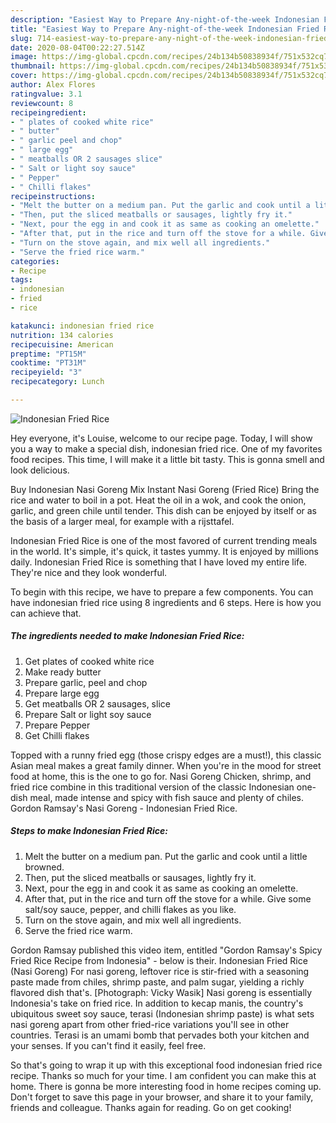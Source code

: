 ```yaml
---
description: "Easiest Way to Prepare Any-night-of-the-week Indonesian Fried Rice"
title: "Easiest Way to Prepare Any-night-of-the-week Indonesian Fried Rice"
slug: 714-easiest-way-to-prepare-any-night-of-the-week-indonesian-fried-rice
date: 2020-08-04T00:22:27.514Z
image: https://img-global.cpcdn.com/recipes/24b134b50838934f/751x532cq70/indonesian-fried-rice-recipe-main-photo.jpg
thumbnail: https://img-global.cpcdn.com/recipes/24b134b50838934f/751x532cq70/indonesian-fried-rice-recipe-main-photo.jpg
cover: https://img-global.cpcdn.com/recipes/24b134b50838934f/751x532cq70/indonesian-fried-rice-recipe-main-photo.jpg
author: Alex Flores
ratingvalue: 3.1
reviewcount: 8
recipeingredient:
- " plates of cooked white rice"
- " butter"
- " garlic peel and chop"
- " large egg"
- " meatballs OR 2 sausages slice"
- " Salt or light soy sauce"
- " Pepper"
- " Chilli flakes"
recipeinstructions:
- "Melt the butter on a medium pan. Put the garlic and cook until a little browned."
- "Then, put the sliced meatballs or sausages, lightly fry it."
- "Next, pour the egg in and cook it as same as cooking an omelette."
- "After that, put in the rice and turn off the stove for a while. Give some salt/soy sauce, pepper, and chilli flakes as you like."
- "Turn on the stove again, and mix well all ingredients."
- "Serve the fried rice warm."
categories:
- Recipe
tags:
- indonesian
- fried
- rice

katakunci: indonesian fried rice 
nutrition: 134 calories
recipecuisine: American
preptime: "PT15M"
cooktime: "PT31M"
recipeyield: "3"
recipecategory: Lunch

---
```



![Indonesian Fried Rice](https://img-global.cpcdn.com/recipes/24b134b50838934f/751x532cq70/indonesian-fried-rice-recipe-main-photo.jpg)

Hey everyone, it's Louise, welcome to our recipe page. Today, I will show you a way to make a special dish, indonesian fried rice. One of my favorites food recipes. This time, I will make it a little bit tasty. This is gonna smell and look delicious.

Buy Indonesian Nasi Goreng Mix Instant Nasi Goreng (Fried Rice) Bring the rice and water to boil in a pot. Heat the oil in a wok, and cook the onion, garlic, and green chile until tender. This dish can be enjoyed by itself or as the basis of a larger meal, for example with a rijsttafel.

Indonesian Fried Rice is one of the most favored of current trending meals in the world. It's simple, it's quick, it tastes yummy. It is enjoyed by millions daily. Indonesian Fried Rice is something that I have loved my entire life. They're nice and they look wonderful.


To begin with this recipe, we have to prepare a few components. You can have indonesian fried rice using 8 ingredients and 6 steps. Here is how you can achieve that.

<!--inarticleads1-->

##### The ingredients needed to make Indonesian Fried Rice:

1. Get  plates of cooked white rice
1. Make ready  butter
1. Prepare  garlic, peel and chop
1. Prepare  large egg
1. Get  meatballs OR 2 sausages, slice
1. Prepare  Salt or light soy sauce
1. Prepare  Pepper
1. Get  Chilli flakes


Topped with a runny fried egg (those crispy edges are a must!), this classic Asian meal makes a great family dinner. When you&#39;re in the mood for street food at home, this is the one to go for. Nasi Goreng Chicken, shrimp, and fried rice combine in this traditional version of the classic Indonesian one-dish meal, made intense and spicy with fish sauce and plenty of chiles. Gordon Ramsay&#39;s Nasi Goreng - Indonesian Fried Rice. 

<!--inarticleads2-->

##### Steps to make Indonesian Fried Rice:

1. Melt the butter on a medium pan. Put the garlic and cook until a little browned.
1. Then, put the sliced meatballs or sausages, lightly fry it.
1. Next, pour the egg in and cook it as same as cooking an omelette.
1. After that, put in the rice and turn off the stove for a while. Give some salt/soy sauce, pepper, and chilli flakes as you like.
1. Turn on the stove again, and mix well all ingredients.
1. Serve the fried rice warm.


Gordon Ramsay published this video item, entitled &#34;Gordon Ramsay&#39;s Spicy Fried Rice Recipe from Indonesia&#34; - below is their. Indonesian Fried Rice (Nasi Goreng) For nasi goreng, leftover rice is stir-fried with a seasoning paste made from chiles, shrimp paste, and palm sugar, yielding a richly flavored dish that&#39;s. [Photograph: Vicky Wasik] Nasi goreng is essentially Indonesia&#39;s take on fried rice. In addition to kecap manis, the country&#39;s ubiquitous sweet soy sauce, terasi (Indonesian shrimp paste) is what sets nasi goreng apart from other fried-rice variations you&#39;ll see in other countries. Terasi is an umami bomb that pervades both your kitchen and your senses. If you can&#39;t find it easily, feel free. 

So that's going to wrap it up with this exceptional food indonesian fried rice recipe. Thanks so much for your time. I am confident you can make this at home. There is gonna be more interesting food in home recipes coming up. Don't forget to save this page in your browser, and share it to your family, friends and colleague. Thanks again for reading. Go on get cooking!
